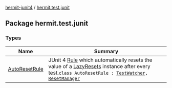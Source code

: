 [hermit-junit4](../index.md) / [hermit.test.junit](./index.md)

## Package hermit.test.junit

### Types

| Name | Summary |
|---|---|
| [AutoResetRule](-auto-reset-rule/index.md) | JUnit 4 [Rule](https://junit.org/junit4/javadoc/latest/org/junit/Rule.html) which automatically resets the value of a [LazyResets](https://rbusarow.github.io/Hermit/hermit-core/hermit.test/-lazy-resets/index.md) instance after every test.`class AutoResetRule : `[`TestWatcher`](https://junit.org/junit4/javadoc/latest/org/junit/rules/TestWatcher.html)`, `[`ResetManager`](https://rbusarow.github.io/Hermit/hermit-core/hermit.test/-reset-manager/index.md) |
